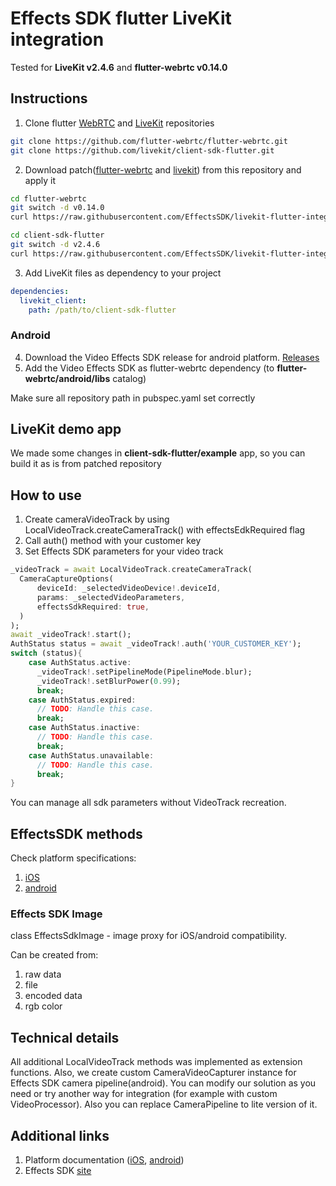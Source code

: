 # Effects SDK flutter LiveKit integration

Tested for **LiveKit v2.4.6** and **flutter-webrtc v0.14.0**

## Instructions

1. Clone flutter [WebRTC](https://github.com/flutter-webrtc/flutter-webrtc) and [LiveKit](https://github.com/livekit/client-sdk-flutter) repositories
```bash
git clone https://github.com/flutter-webrtc/flutter-webrtc.git
git clone https://github.com/livekit/client-sdk-flutter.git
```
2. Download patch([flutter-webrtc](flutter-webrtc-effects-sdk.patch) and [livekit](livekit-client-flutter-effects-sdk.patch)) from this repository and apply it
```bash
cd flutter-webrtc
git switch -d v0.14.0
curl https://raw.githubusercontent.com/EffectsSDK/livekit-flutter-integration/refs/heads/main/flutter-webrtc-effects-sdk.patch | git apply

cd client-sdk-flutter
git switch -d v2.4.6
curl https://raw.githubusercontent.com/EffectsSDK/livekit-flutter-integration/refs/heads/main/livekit-client-flutter-effects-sdk.patch | git apply
```
3. Add LiveKit files as dependency to your project
```yaml
dependencies:
  livekit_client:
    path: /path/to/client-sdk-flutter
```

### Android

4. Download the Video Effects SDK release for android platform. [Releases](https://github.com/EffectsSDK/android-integration-sample/releases)
5. Add the Video Effects SDK as flutter-webrtc dependency (to **flutter-webrtc/android/libs** catalog)

Make sure all repository path in pubspec.yaml set correctly

## LiveKit demo app

We made some changes in **client-sdk-flutter/example** app, so you can build it as is from patched repository

## How to use

1. Create cameraVideoTrack by using LocalVideoTrack.createCameraTrack() with effectsEdkRequired flag
2. Call auth() method with your customer key
3. Set Effects SDK parameters for your video track

```dart
_videoTrack = await LocalVideoTrack.createCameraTrack(
  CameraCaptureOptions(
      deviceId: _selectedVideoDevice!.deviceId,
      params: _selectedVideoParameters,
      effectsSdkRequired: true,
  )
);
await _videoTrack!.start();
AuthStatus status = await _videoTrack!.auth('YOUR_CUSTOMER_KEY');
switch (status){
    case AuthStatus.active:
      _videoTrack!.setPipelineMode(PipelineMode.blur);
      _videoTrack!.setBlurPower(0.99);
      break;
    case AuthStatus.expired:
      // TODO: Handle this case.
      break;
    case AuthStatus.inactive:
      // TODO: Handle this case.
      break;
    case AuthStatus.unavailable:
      // TODO: Handle this case.
      break;
}

```

You can manage all sdk parameters without VideoTrack recreation.

## EffectsSDK methods

Check platform specifications:
1. [iOS](https://github.com/EffectsSDK/swift-video-effects-sdk)
2. [android](https://github.com/EffectsSDK/android-integration-sample)

### Effects SDK Image

class EffectsSdkImage - image proxy for iOS/android compatibility.

Can be created from:

1. raw data
2. file
3. encoded data
4. rgb color

## Technical details

All additional LocalVideoTrack methods was implemented as extension functions. Also,
we create custom CameraVideoCapturer instance for Effects SDK camera pipeline(android).
You can modify our solution as you need or try another way for integration (for example with custom VideoProcessor).
Also you can replace CameraPipeline to lite version of it.

## Additional links

1. Platform documentation ([iOS](https://effectssdk.ai/sdk/ios/documentation/tsvb), [android](https://github.com/EffectsSDK/android-integration-sample))
2. Effects SDK [site](https://effectssdk.ai/)


